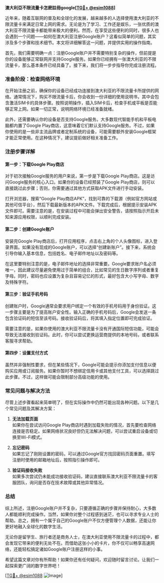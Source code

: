 **澳大利亞不限流量卡怎麽註冊google[[TG💪+ @esim1088](https://t.me/s/esim1088)]**

近年来，随着互联网的普及和全球化的发展，越来越多的人选择使用澳大利亚的不限流量卡来满足日常上网的需求。无论是为了学习、工作还是娱乐，一张优质的澳大利亚不限流量卡都能带来极大的便利。然而，在享受这些便利的同时，很多人也会遇到一个问题——如何在澳大利亚注册Google账户？这看似简单的问题，其实涉及多个步骤和技术细节。本文将详细解答这一问题，并提供实用的操作指南。

首先，我们需要明确一点：注册Google账户并不需要特别复杂的操作，但前提是你的设备能够正常联网并支持Google服务。如果你已经拥有一张澳大利亚的不限流量卡，那么基本条件已经具备了。接下来，我们将一步步指导你完成注册流程。

### 准备阶段：检查网络环境

在开始注册之前，确保你的设备已经成功连接到澳大利亚的不限流量卡所提供的网络。通常情况下，购买不限流量卡后，你会收到一份详细的使用说明书，其中会包含激活SIM卡的具体步骤。按照说明操作，插入SIM卡后，检查手机或平板是否能够正常上网。如果一切正常，说明网络环境已经准备就绪。

此外，还需要确认你的设备是否支持Google服务。大多数现代智能手机和平板电脑都内置了Google Play商店，这意味着它们默认支持Google服务。不过，如果你使用的是一些非主流品牌或者定制系统的设备，可能需要额外安装Google框架才能正常使用。在这种情况下，建议提前做好相关准备工作。

### 注册步骤详解

#### 第一步：下载Google Play商店

对于初次接触Google服务的用户来说，第一步是下载Google Play商店。这是访问Google服务的核心入口。如果你的设备已经预装了Google Play商店，则可以直接跳过此步骤；否则，你需要通过其他方式获取APK文件进行手动安装。

打开浏览器，搜索“Google Play商店APK”，找到可靠的下载源（例如官方网站或其他可信平台），然后下载最新版本的APK文件。下载完成后，根据提示安装APK文件即可。需要注意的是，在安装过程中可能会弹出安全警告，请按照指示开启未知来源应用权限，以顺利完成安装。

#### 第二步：创建Google账户

安装完Google Play商店后，打开应用程序，点击右上角的个人头像图标，进入登录界面。如果没有现成的Google账户，可以选择“创建新账户”。接下来，系统会引导你输入基本信息，包括姓名、电子邮件地址以及密码等。

在这里要特别注意的是，电子邮件地址的选择非常重要。Google要求账户名必须唯一，因此建议尽量避免使用过于简单的组合，比如常见的生日数字序列或者重复字母。同时，密码也应设置为复杂且容易记忆的形式，最好包含大小写字母、数字及特殊字符。

#### 第三步：验证手机号码

创建账户时，Google通常会要求用户绑定一个有效的手机号码用于身份验证。这一步骤主要是为了提高账户安全性。输入正确的手机号码后，Google会发送一条包含验证码的短信至该号码。接收验证码后，将其填入指定位置即可完成验证。

需要注意的是，如果你使用的澳大利亚不限流量卡没有开通国际短信功能，可能会导致无法接收到验证码。此时，你可以尝试更换运营商提供的本地号码，或者联系客服寻求帮助。

#### 第四步：设置支付方式

虽然并非强制性要求，但在某些情况下，Google可能会提示你添加支付信息以便购买应用或订阅服务。如果你暂时不想绑定信用卡或其他支付工具，可以选择跳过此步骤。不过，这样做可能会限制部分高级功能的使用。

### 常见问题与解决方法

尽管上述步骤看起来简单明了，但在实际操作中仍然可能出现各种问题。以下是几个常见问题及其解决方案：

1. **无法加载页面**  
   如果你在尝试访问Google Play商店时遇到加载失败的情况，首先要检查网络连接是否稳定。如果网络状况良好但仍无法解决问题，可以尝试重启设备或切换至Wi-Fi模式。

2. **忘记密码**  
   如果忘记了刚刚设置的密码，可以通过Google官方找回密码页面重置。填写注册时使用的邮箱地址后，按照指引操作即可。

3. **验证码接收失败**  
   如果多次尝试仍未能成功接收验证码，建议直接联系澳大利亚不限流量卡的客服团队，询问是否存在技术故障或其他异常情况。

### 总结

综上所述，注册Google账户并不复杂，只要遵循正确的步骤并保持耐心，大多数人都能顺利完成操作。当然，如果你对整个过程感到迷茫，也可以寻求专业人士的帮助。总之，拥有一个属于自己的Google账户不仅方便管理个人数据，还能让你更好地融入全球化的数字生活。

无论你是留学生、旅行者还是商务人士，在澳大利亚使用不限流量卡的过程中，都会发现它带来的便利无处不在。而借助这张小小的卡片，你不仅可以畅享高速网络，还能轻松搞定诸如Google账户注册这样的小事。

希望这篇文章对你有所帮助！如果你还有任何疑问，欢迎随时留言讨论。让我们一起探索更广阔的数字世界吧！

[[TG💪+ @esim1088](https://t.me/s/esim1088) ![Image](https://i.postimg.cc/4NQfJmqS/Snipaste-2025-05-13-00-14-12.png)]